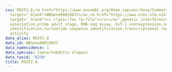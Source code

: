```yaml
---
csv: R02F2.8,<a href="https://www.ensembl.org/Homo_sapiens/Gene/Summary?db=core;g=WBGene00019837"
  target="_blank">WBGene00019837</a>,<a href="https://www.ncbi.nlm.nih.gov/pubmed/30894454"
  target="_blank"><i class="fas fa-file"></i></a>",genetic interference,functional
  association,prime adult stage, RNA-seq assay, hsf-1 overexpression,nucleotide sequence
  identification,nucleotide sequence identification,transcriptional regulation,up-regulates
  activity
data_alias: R02F2.8
data_id: WBGene00019837
data_numevidence: 1
data_species: Caenorhabditis elegans
data_taxid: '6239'
title: R02F2.8
---
```

